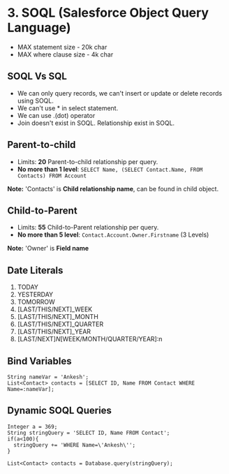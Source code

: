# 3. SOQL (Salesforce Object Query Language)

- MAX statement size - 20k char
- MAX where clause size - 4k char

## SOQL Vs SQL

- We can only query records, we can't insert or update or delete records using SOQL.
- We can't use * in select statement.
- We can use .(dot) operator
- Join doesn't exist in SOQL. Relationship exist in SOQL.

## Parent-to-child

- Limits: **20** Parent-to-child relationship per query.
- **No more than 1 level**: ```SELECT Name, (SELECT Contact.Name, FROM Contacts) FROM Account```

**Note:** 'Contacts' is **Child relationship name**, can be found in child object.

## Child-to-Parent

- Limits: **55** Child-to-Parent relationship per query.
- **No more than 5 level**: ```Contact.Account.Owner.Firstname``` (3 Levels)

**Note:** 'Owner' is **Field name**

## Date Literals

1. TODAY
2. YESTERDAY
3. TOMORROW
4. [LAST/THIS/NEXT]_WEEK
5. [LAST/THIS/NEXT]_MONTH
6. [LAST/THIS/NEXT]_QUARTER
7. [LAST/THIS/NEXT]_YEAR
8. [LAST/NEXT]_N_[WEEK/MONTH/QUARTER/YEAR]:n

## Bind Variables

```
String nameVar = 'Ankesh';
List<Contact> contacts = [SELECT ID, Name FROM Contact WHERE Name=:nameVar];
```

## Dynamic SOQL Queries

```
Integer a = 369;
String stringQuery = 'SELECT ID, Name FROM Contact';
if(a<100){
  stringQuery += 'WHERE Name=\'Ankesh\'';
}

List<Contact> contacts = Database.query(stringQuery);
```
